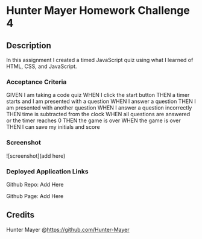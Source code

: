 # Hunter Mayer Homework Challenge 4

## Description
In this assignment I created a timed JavaScript quiz using what I learned of HTML, CSS, and JavaScript. 

### Acceptance Criteria
GIVEN I am taking a code quiz
WHEN I click the start button
THEN a timer starts and I am presented with a question
WHEN I answer a question
THEN I am presented with another question
WHEN I answer a question incorrectly
THEN time is subtracted from the clock
WHEN all questions are answered or the timer reaches 0
THEN the game is over
WHEN the game is over
THEN I can save my initials and score

### Screenshot

![screenshot](add here)



### Deployed Application Links

Github Repo: Add Here

Github Page: Add Here

## Credits

Hunter Mayer @https://github.com/Hunter-Mayer